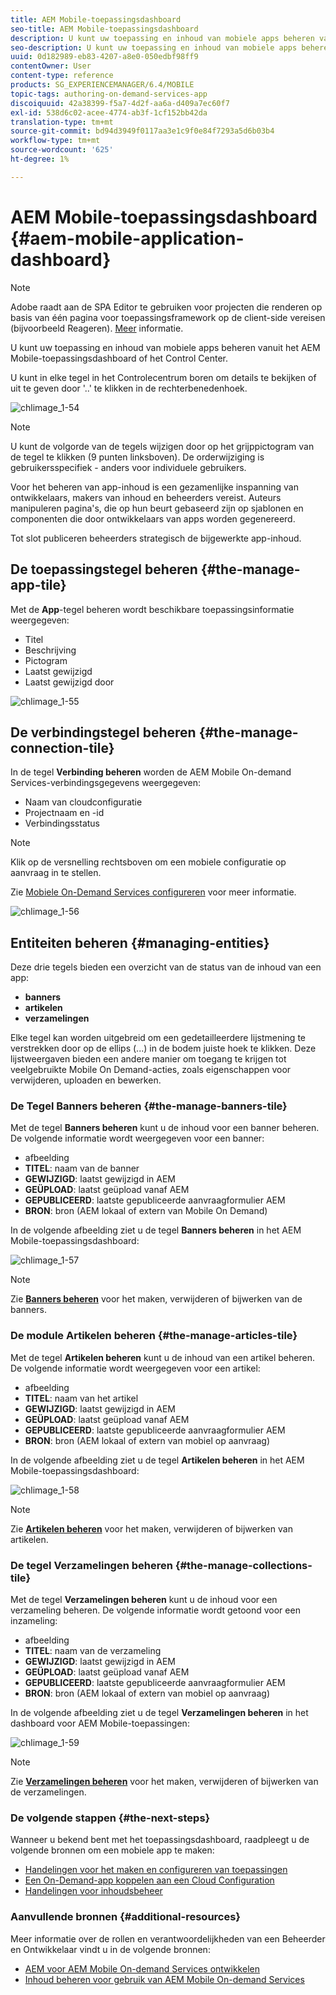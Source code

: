 ```yaml
---
title: AEM Mobile-toepassingsdashboard
seo-title: AEM Mobile-toepassingsdashboard
description: U kunt uw toepassing en inhoud van mobiele apps beheren vanuit het AEM Mobile-toepassingsdashboard of het Control Center. Volg deze pagina voor meer informatie.
seo-description: U kunt uw toepassing en inhoud van mobiele apps beheren vanuit het AEM Mobile-toepassingsdashboard of het Control Center. Volg deze pagina voor meer informatie.
uuid: 0d182989-eb83-4207-a8e0-050edbf98ff9
contentOwner: User
content-type: reference
products: SG_EXPERIENCEMANAGER/6.4/MOBILE
topic-tags: authoring-on-demand-services-app
discoiquuid: 42a38399-f5a7-4d2f-aa6a-d409a7ec60f7
exl-id: 538d6c02-acee-4774-ab3f-1cf152bb42da
translation-type: tm+mt
source-git-commit: bd94d3949f0117aa3e1c9f0e84f7293a5d6b03b4
workflow-type: tm+mt
source-wordcount: '625'
ht-degree: 1%

---
```


# AEM Mobile-toepassingsdashboard {#aem-mobile-application-dashboard}

>[!NOTE]
>
>Adobe raadt aan de SPA Editor te gebruiken voor projecten die renderen op basis van één pagina voor toepassingsframework op de client-side vereisen (bijvoorbeeld Reageren). [Meer](/help/sites-developing/spa-overview.md) informatie.

U kunt uw toepassing en inhoud van mobiele apps beheren vanuit het AEM Mobile-toepassingsdashboard of het Control Center.

U kunt in elke tegel in het Controlecentrum boren om details te bekijken of uit te geven door &#39;..&#39; te klikken in de rechterbenedenhoek.

![chlimage_1-54](assets/chlimage_1-54.png)

>[!NOTE]
>
>U kunt de volgorde van de tegels wijzigen door op het grijppictogram van de tegel te klikken (9 punten linksboven). De orderwijziging is gebruikersspecifiek - anders voor individuele gebruikers.

Voor het beheren van app-inhoud is een gezamenlijke inspanning van ontwikkelaars, makers van inhoud en beheerders vereist. Auteurs manipuleren pagina&#39;s, die op hun beurt gebaseerd zijn op sjablonen en componenten die door ontwikkelaars van apps worden gegenereerd.

Tot slot publiceren beheerders strategisch de bijgewerkte app-inhoud.

## De toepassingstegel beheren {#the-manage-app-tile}

Met de **App**-tegel beheren wordt beschikbare toepassingsinformatie weergegeven:

* Titel
* Beschrijving
* Pictogram
* Laatst gewijzigd
* Laatst gewijzigd door

![chlimage_1-55](assets/chlimage_1-55.png)

## De verbindingstegel beheren {#the-manage-connection-tile}

In de tegel **Verbinding beheren** worden de AEM Mobile On-demand Services-verbindingsgegevens weergegeven:

* Naam van cloudconfiguratie
* Projectnaam en -id
* Verbindingsstatus

>[!NOTE]
>
>Klik op de versnelling rechtsboven om een mobiele configuratie op aanvraag in te stellen.
>
>Zie [Mobiele On-Demand Services configureren](/help/mobile/mobile-on-demand-associating-an-on-demand-app-to-cloud-configuration.md) voor meer informatie.

![chlimage_1-56](assets/chlimage_1-56.png)

## Entiteiten beheren {#managing-entities}

Deze drie tegels bieden een overzicht van de status van de inhoud van een app:

* **banners**
* **artikelen**
* **verzamelingen**

Elke tegel kan worden uitgebreid om een gedetailleerdere lijstmening te verstrekken door op de ellips (...) in de bodem juiste hoek te klikken. Deze lijstweergaven bieden een andere manier om toegang te krijgen tot veelgebruikte Mobile On Demand-acties, zoals eigenschappen voor verwijderen, uploaden en bewerken.

### De Tegel Banners beheren {#the-manage-banners-tile}

Met de tegel **Banners beheren** kunt u de inhoud voor een banner beheren. De volgende informatie wordt weergegeven voor een banner:

* afbeelding
* **TITEL**: naam van de banner
* **GEWIJZIGD**: laatst gewijzigd in AEM
* **GEÜPLOAD**: laatst geüpload vanaf AEM
* **GEPUBLICEERD**: laatste gepubliceerde aanvraagformulier AEM
* **BRON**: bron (AEM lokaal of extern van Mobile On Demand)

In de volgende afbeelding ziet u de tegel **Banners beheren** in het AEM Mobile-toepassingsdashboard:

![chlimage_1-57](assets/chlimage_1-57.png)

>[!NOTE]
>
>Zie **[Banners beheren](/help/mobile/mobile-on-demand-managing-banners.md)** voor het maken, verwijderen of bijwerken van de banners.

### De module Artikelen beheren {#the-manage-articles-tile}

Met de tegel **Artikelen beheren** kunt u de inhoud van een artikel beheren. De volgende informatie wordt weergegeven voor een artikel:

* afbeelding
* **TITEL**: naam van het artikel
* **GEWIJZIGD**: laatst gewijzigd in AEM
* **GEÜPLOAD**: laatst geüpload vanaf AEM
* **GEPUBLICEERD**: laatste gepubliceerde aanvraagformulier AEM
* **BRON**: bron (AEM lokaal of extern van mobiel op aanvraag)

In de volgende afbeelding ziet u de tegel **Artikelen beheren** in het AEM Mobile-toepassingsdashboard:

![chlimage_1-58](assets/chlimage_1-58.png)

>[!NOTE]
>
>Zie [**Artikelen beheren**](/help/mobile/mobile-on-demand-managing-articles.md) voor het maken, verwijderen of bijwerken van artikelen.

### De tegel Verzamelingen beheren {#the-manage-collections-tile}

Met de tegel **Verzamelingen beheren** kunt u de inhoud voor een verzameling beheren. De volgende informatie wordt getoond voor een inzameling:

* afbeelding
* **TITEL**: naam van de verzameling
* **GEWIJZIGD**: laatst gewijzigd in AEM
* **GEÜPLOAD**: laatst geüpload vanaf AEM
* **GEPUBLICEERD**: laatste gepubliceerde aanvraagformulier AEM
* **BRON**: bron (AEM lokaal of extern van mobiel op aanvraag)

In de volgende afbeelding ziet u de tegel **Verzamelingen beheren** in het dashboard voor AEM Mobile-toepassingen:

![chlimage_1-59](assets/chlimage_1-59.png)

>[!NOTE]
>
>Zie **[Verzamelingen beheren](/help/mobile/mobile-on-demand-managing-collections.md)** voor het maken, verwijderen of bijwerken van de verzamelingen.

### De volgende stappen {#the-next-steps}

Wanneer u bekend bent met het toepassingsdashboard, raadpleegt u de volgende bronnen om een mobiele app te maken:

* [Handelingen voor het maken en configureren van toepassingen](/help/mobile/mobile-apps-ondemand-application-create-configure-action.md)
* [Een On-Demand-app koppelen aan een Cloud Configuration](/help/mobile/mobile-on-demand-associating-an-on-demand-app-to-cloud-configuration.md)
* [Handelingen voor inhoudsbeheer](/help/mobile/mobile-apps-ondemand-manage-content-ondemand.md)

### Aanvullende bronnen {#additional-resources}

Meer informatie over de rollen en verantwoordelijkheden van een Beheerder en Ontwikkelaar vindt u in de volgende bronnen:

* [AEM voor AEM Mobile On-demand Services ontwikkelen](/help/mobile/aem-mobile-on-demand.md)
* [Inhoud beheren voor gebruik van AEM Mobile On-demand Services](/help/mobile/aem-mobile.md)
